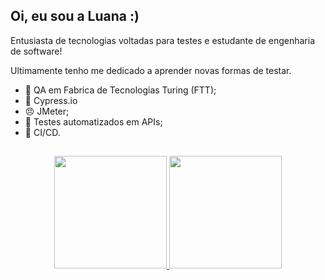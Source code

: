 ## Oi, eu sou a Luana :) 
Entusiasta de tecnologias voltadas para testes e estudante de engenharia de software!

Ultimamente tenho me dedicado a aprender novas formas de testar.

- 🔎 QA em Fabrica de Tecnologias Turing (FTT);
- 📄 Cypress.io
- 😠 JMeter;
- 🐍 Testes automatizados em APIs;
- 🔁 CI/CD.
##
<div align="center">
  <a href="https://github.com/luanafreitas">
  <img height="180em" src="https://github-readme-stats.vercel.app/api?username=luanafreitas&show_icons=true&theme=dracula&include_all_commits=true&count_private=true"/>
  <img height="180em" src="https://github-readme-stats.vercel.app/api/top-langs/?username=luanafreitas&layout=compact&langs_count=7&theme=dracula"/>
    
</div>

